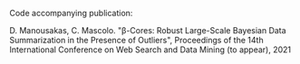 Code accompanying publication:

D. Manousakas, C. Mascolo. "β-Cores: Robust Large-Scale Bayesian Data Summarization in the Presence of Outliers", Proceedings of the 14th International Conference on Web Search and Data Mining (to appear), 2021

